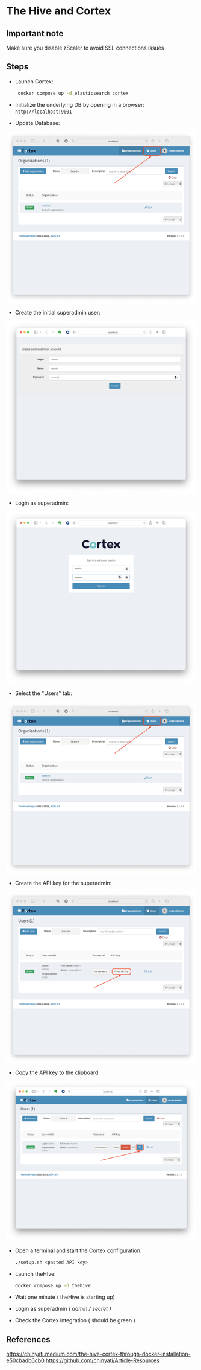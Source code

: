 # The Hive and Cortex

## Important note

Make sure you disable zScaler to avoid SSL connections issues

## Steps

- Launch Cortex:

  ```bash
   docker compose up -d elasticsearch cortex
  ```

- Initialize the underlying DB by opening in a browser: `http://localhost:9001`

- Update Database:

![Cortex - Update DB](/assets/Cortex%20-%20Select%20Users%20tab.png)

- Create the initial superadmin user:

![Cortex - Create admin](/assets/Cortex%20-%20Create%20admin.png)

- Login as superadmin:

![Cortex - Initial Login](/assets/Cortex%20-%20Initial%20Login.png)

- Select the "Users" tab:

![Cortex - Select Users tab](/assets/Cortex%20-%20Select%20Users%20tab.png)

- Create the API key for the superadmin:

![Cortex - Create API](/assets/Cortex%20-%20Create%20API.png)

- Copy the API key to the clipboard

![Cortex - Copy API to clipboard](/assets/Cortex%20-%20Copy%20API%20to%20clipboard.png)

- Open a terminal and start the Cortex configuration:

  ```bash
  ./setup.sh <pasted API key>
  ```

- Launch theHIve:

  ```bash
  docker compose up -d thehive
  ```

- Wait one minute ( theHive is starting up)

- Login as superadmin *( admin / secret )*

- Check the Cortex integration ( should be green )

## References

<https://chinyati.medium.com/the-hive-cortex-through-docker-installation-e50cbadb6cb0>
<https://github.com/chinyati/Article-Resources>
